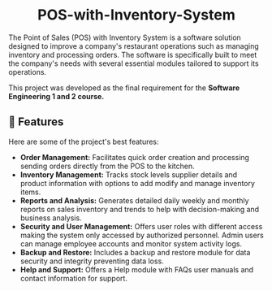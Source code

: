 <h1 align="center" id="title">POS-with-Inventory-System</h1>

<p id="description">The Point of Sales (POS) with Inventory System is a software solution designed to improve a company's restaurant operations such as managing inventory and processing orders. The software is specifically built to meet the company's needs with several essential modules tailored to support its operations. </p>

This project was developed as the final requirement for the **Software Engineering 1 and 2 course.**
  
<h2>🧐 Features</h2>

Here are some of the project's best features:

*   **Order Management:** Facilitates quick order creation and processing sending orders directly from the POS to the kitchen.
*   **Inventory Management:** Tracks stock levels supplier details and product information with options to add modify and manage inventory items.
*   **Reports and Analysis:** Generates detailed daily weekly and monthly reports on sales inventory and trends to help with decision-making and business analysis.
*   **Security and User Management:** Offers user roles with different access making the system only accessed by authorized personnel. Admin users can manage employee accounts and monitor system activity logs.
*   **Backup and Restore:** Includes a backup and restore module for data security and integrity preventing data loss.
*   **Help and Support:** Offers a Help module with FAQs user manuals and contact information for support.
